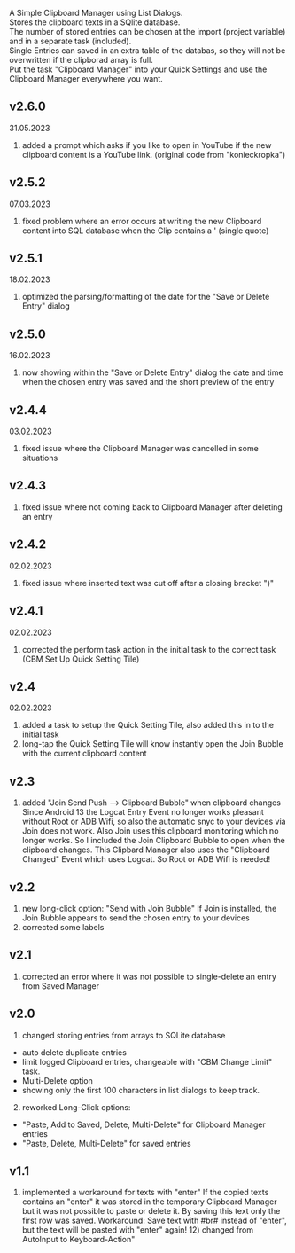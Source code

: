 A Simple Clipboard Manager using List Dialogs.<br>
Stores the clipboard texts in a SQlite database.<br>
The number of stored entries can be chosen at the import (project variable) and in a separate task (included).<br>
Single Entries can saved in an extra table of the databas, so they will not be overwritten if the clipborad array is full.<br>
Put the task "Clipboard Manager" into your Quick Settings and use the Clipboard Manager everywhere you want.

## v2.6.0
31.05.2023
1) added a prompt which asks if you like to open in YouTube if the new clipboard content is a YouTube link. (original code from "konieckropka")

## v2.5.2
07.03.2023
1) fixed problem where an error occurs at writing the new Clipboard content into SQL database when the Clip contains a ' (single quote)

## v2.5.1
18.02.2023
1) optimized the parsing/formatting of the date for the "Save or Delete Entry" dialog

## v2.5.0
16.02.2023
1) now showing within the "Save or Delete Entry" dialog the date and time when the chosen entry was saved and the short preview of the entry

## v2.4.4
03.02.2023
1) fixed issue where the Clipboard Manager was cancelled in some situations

## v2.4.3
1) fixed issue where not coming back to Clipboard Manager after deleting an entry

## v2.4.2
02.02.2023
1) fixed issue where inserted text was cut off after a closing bracket ")"

## v2.4.1
02.02.2023
1) corrected the perform task action in the initial task to the correct task (CBM Set Up Quick Setting Tile)

## v2.4
02.02.2023
1) added a task to setup the Quick Setting Tile, also added this in to the initial task
2) long-tap the Quick Setting Tile will know instantly open the Join Bubble with the current clipboard content

## v2.3
1) added "Join Send Push --> Clipboard Bubble" when clipboard changes
Since Android 13 the Logcat Entry Event no longer works pleasant without Root or ADB Wifi, so also the automatic snyc to your devices via Join does not work. Also Join uses this clipboard monitoring which no longer works. So I included the Join Clipboard Bubble to open when the clipboard changes.
This Clipbard Manager also uses the "Clipboard Changed" Event which uses Logcat. So Root or ADB Wifi is needed!

## v2.2
1) new long-click option: "Send with Join Bubble" If Join is installed, the Join Bubble appears to send the chosen entry to your devices
2) corrected some labels

## v2.1
1) corrected an error where it was not possible to single-delete an entry from Saved Manager

## v2.0
1) changed storing entries from arrays to SQLite database
- auto delete duplicate entries
- limit logged Clipboard entries, changeable with "CBM Change Limit" task.
- Multi-Delete option
- showing only the first 100 characters in list dialogs to keep track.
2) reworked Long-Click options:
- "Paste, Add to Saved, Delete, Multi-Delete" for Clipboard Manager entries
- "Paste, Delete, Multi-Delete" for saved entries

## v1.1
1) implemented a workaround for texts with "enter"
If the copied texts contains an "enter" it was stored in the temporary Clipboard Manager but it was not possible to paste or delete it. By saving this text only the first row was saved.
Workaround: Save text with #br# instead of "enter", but the text will be pasted with "enter" again! 12) changed from AutoInput to Keyboard-Action"